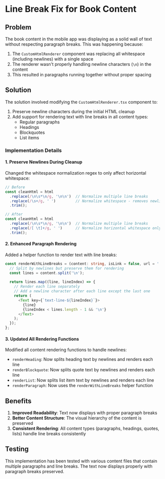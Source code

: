# Line Break Fix for Book Content

## Problem

The book content in the mobile app was displaying as a solid wall of text without respecting paragraph breaks. This was happening because:

1. The `CustomHtmlRenderer` component was replacing all whitespace (including newlines) with a single space
2. The renderer wasn't properly handling newline characters (`\n`) in the content
3. This resulted in paragraphs running together without proper spacing

## Solution

The solution involved modifying the `CustomHtmlRenderer.tsx` component to:

1. Preserve newline characters during the initial HTML cleanup
2. Add support for rendering text with line breaks in all content types:
   - Regular paragraphs
   - Headings
   - Blockquotes
   - List items

### Implementation Details

#### 1. Preserve Newlines During Cleanup

Changed the whitespace normalization regex to only affect horizontal whitespace:

```typescript
// Before
const cleanHtml = html
  .replace(/\n\s*\n/g, '\n\n')  // Normalize multiple line breaks
  .replace(/\s+/g, ' ')         // Normalize whitespace - removes newlines!
  .trim();

// After
const cleanHtml = html
  .replace(/\n\s*\n/g, '\n\n')  // Normalize multiple line breaks
  .replace(/[ \t]+/g, ' ')      // Normalize horizontal whitespace only, preserve newlines
  .trim();
```

#### 2. Enhanced Paragraph Rendering

Added a helper function to render text with line breaks:

```typescript
const renderWithLineBreaks = (content: string, isLink = false, url = '') => {
  // Split by newlines but preserve them for rendering
  const lines = content.split('\n');
  
  return lines.map((line, lineIndex) => {
    // Render each line separately
    // Add a newline character after each line except the last one
    return (
      <Text key={`text-line-${lineIndex}`}>
        {line}
        {lineIndex < lines.length - 1 && '\n'}
      </Text>
    );
  });
};
```

#### 3. Updated All Rendering Functions

Modified all content rendering functions to handle newlines:

- `renderHeading`: Now splits heading text by newlines and renders each line
- `renderBlockquote`: Now splits quote text by newlines and renders each line
- `renderList`: Now splits list item text by newlines and renders each line
- `renderParagraph`: Now uses the `renderWithLineBreaks` helper function

## Benefits

1. **Improved Readability**: Text now displays with proper paragraph breaks
2. **Better Content Structure**: The visual hierarchy of the content is preserved
3. **Consistent Rendering**: All content types (paragraphs, headings, quotes, lists) handle line breaks consistently

## Testing

This implementation has been tested with various content files that contain multiple paragraphs and line breaks. The text now displays properly with paragraph breaks preserved.
